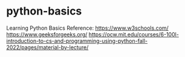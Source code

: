 # python-basics
Learning Python Basics
Reference:
https://www.w3schools.com/
https://www.geeksforgeeks.org/
https://ocw.mit.edu/courses/6-100l-introduction-to-cs-and-programming-using-python-fall-2022/pages/material-by-lecture/